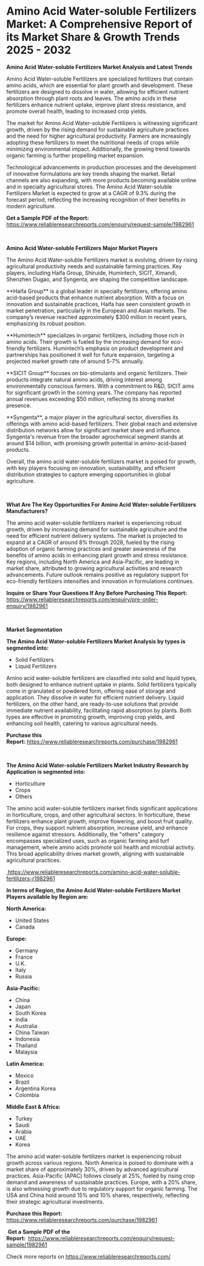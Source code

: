 <p><h1>Amino Acid Water-soluble Fertilizers Market: A Comprehensive Report of its Market Share & Growth Trends 2025 - 2032</h1></p><p><strong>Amino Acid Water-soluble Fertilizers Market Analysis and Latest Trends</strong></p>
<p><p>Amino Acid Water-soluble Fertilizers are specialized fertilizers that contain amino acids, which are essential for plant growth and development. These fertilizers are designed to dissolve in water, allowing for efficient nutrient absorption through plant roots and leaves. The amino acids in these fertilizers enhance nutrient uptake, improve plant stress resistance, and promote overall health, leading to increased crop yields.</p><p>The market for Amino Acid Water-soluble Fertilizers is witnessing significant growth, driven by the rising demand for sustainable agriculture practices and the need for higher agricultural productivity. Farmers are increasingly adopting these fertilizers to meet the nutritional needs of crops while minimizing environmental impact. Additionally, the growing trend towards organic farming is further propelling market expansion.</p><p>Technological advancements in production processes and the development of innovative formulations are key trends shaping the market. Retail channels are also expanding, with more products becoming available online and in specialty agricultural stores. The Amino Acid Water-soluble Fertilizers Market is expected to grow at a CAGR of 9.3% during the forecast period, reflecting the increasing recognition of their benefits in modern agriculture.</p></p>
<p><strong>Get a Sample PDF of the Report:&nbsp;</strong> <a href="https://www.reliableresearchreports.com/enquiry/request-sample/1982961?utm_campaign=3022&utm_medium=2&utm_source=Github&utm_content=ia&utm_term=30032025&utm_id=amino-acid-water-soluble-fertilizers">https://www.reliableresearchreports.com/enquiry/request-sample/1982961</a></p>
<p>&nbsp;</p>
<p><strong>Amino Acid Water-soluble Fertilizers Major Market Players</strong></p>
<p><p>The Amino Acid Water-soluble Fertilizers market is evolving, driven by rising agricultural productivity needs and sustainable farming practices. Key players, including Haifa Group, Shiruide, Humintech, SICIT, Ximandi, Shenzhen Dugao, and Syngenta, are shaping the competitive landscape.</p><p>**Haifa Group** is a global leader in specialty fertilizers, offering amino acid-based products that enhance nutrient absorption. With a focus on innovation and sustainable practices, Haifa has seen consistent growth in market penetration, particularly in the European and Asian markets. The company’s revenue reached approximately $300 million in recent years, emphasizing its robust position.</p><p>**Humintech** specializes in organic fertilizers, including those rich in amino acids. Their growth is fueled by the increasing demand for eco-friendly fertilizers. Humintech’s emphasis on product development and partnerships has positioned it well for future expansion, targeting a projected market growth rate of around 5-7% annually.</p><p>**SICIT Group** focuses on bio-stimulants and organic fertilizers. Their products integrate natural amino acids, driving interest among environmentally conscious farmers. With a commitment to R&D, SICIT aims for significant growth in the coming years. The company has reported annual revenues exceeding $50 million, reflecting its strong market presence.</p><p>**Syngenta**, a major player in the agricultural sector, diversifies its offerings with amino acid-based fertilizers. Their global reach and extensive distribution networks allow for significant market share and influence. Syngenta's revenue from the broader agrochemical segment stands at around $14 billion, with promising growth potential in amino-acid-based products.</p><p>Overall, the amino acid water-soluble fertilizers market is poised for growth, with key players focusing on innovation, sustainability, and efficient distribution strategies to capture emerging opportunities in global agriculture.</p></p>
<p>&nbsp;</p>
<p><strong>What Are The Key Opportunities For Amino Acid Water-soluble Fertilizers Manufacturers?</strong></p>
<p><p>The amino acid water-soluble fertilizers market is experiencing robust growth, driven by increasing demand for sustainable agriculture and the need for efficient nutrient delivery systems. The market is projected to expand at a CAGR of around 8% through 2028, fueled by the rising adoption of organic farming practices and greater awareness of the benefits of amino acids in enhancing plant growth and stress resistance. Key regions, including North America and Asia-Pacific, are leading in market share, attributed to growing agricultural activities and research advancements. Future outlook remains positive as regulatory support for eco-friendly fertilizers intensifies and innovation in formulations continues.</p></p>
<p><strong>Inquire or Share Your Questions If Any Before Purchasing This Report:</strong> <a href="https://www.reliableresearchreports.com/enquiry/pre-order-enquiry/1982961?utm_campaign=3022&utm_medium=2&utm_source=Github&utm_content=ia&utm_term=30032025&utm_id=amino-acid-water-soluble-fertilizers">https://www.reliableresearchreports.com/enquiry/pre-order-enquiry/1982961</a></p>
<p>&nbsp;</p>
<p><strong>Market Segmentation</strong></p>
<p><strong>The Amino Acid Water-soluble Fertilizers Market Analysis by types is segmented into:</strong></p>
<p><ul><li>Solid Fertilizers</li><li>Liquid Fertilizers</li></ul></p>
<p><p>Amino acid water-soluble fertilizers are classified into solid and liquid types, both designed to enhance nutrient uptake in plants. Solid fertilizers typically come in granulated or powdered form, offering ease of storage and application. They dissolve in water for efficient nutrient delivery. Liquid fertilizers, on the other hand, are ready-to-use solutions that provide immediate nutrient availability, facilitating rapid absorption by plants. Both types are effective in promoting growth, improving crop yields, and enhancing soil health, catering to various agricultural needs.</p></p>
<p><strong>Purchase this Report:&nbsp;</strong><a href="https://www.reliableresearchreports.com/purchase/1982961?utm_campaign=3022&utm_medium=2&utm_source=Github&utm_content=ia&utm_term=30032025&utm_id=amino-acid-water-soluble-fertilizers">https://www.reliableresearchreports.com/purchase/1982961</a></p>
<p>&nbsp;</p>
<p><strong>The Amino Acid Water-soluble Fertilizers Market Industry Research by Application is segmented into:</strong></p>
<p><ul><li>Horticulture</li><li>Crops</li><li>Others</li></ul></p>
<p><p>The amino acid water-soluble fertilizers market finds significant applications in horticulture, crops, and other agricultural sectors. In horticulture, these fertilizers enhance plant growth, improve flowering, and boost fruit quality. For crops, they support nutrient absorption, increase yield, and enhance resilience against stressors. Additionally, the "others" category encompasses specialized uses, such as organic farming and turf management, where amino acids promote soil health and microbial activity. This broad applicability drives market growth, aligning with sustainable agricultural practices.</p></p>
<p><a href="https://www.reliableresearchreports.com/amino-acid-water-soluble-fertilizers-r1982961?utm_campaign=3022&utm_medium=2&utm_source=Github&utm_content=ia&utm_term=30032025&utm_id=amino-acid-water-soluble-fertilizers">&nbsp;https://www.reliableresearchreports.com/amino-acid-water-soluble-fertilizers-r1982961</a></p>
<p><strong>In terms of Region, the Amino Acid Water-soluble Fertilizers Market Players available by Region are:</strong></p>
<p>
    <p> <strong> North America: </strong>
        <ul>
            <li>United States</li>
            <li>Canada</li>
        </ul>
        </p> 
    <p> <strong> Europe: </strong>
        <ul>
            <li>Germany</li>
            <li>France</li>
            <li>U.K.</li>
            <li>Italy</li>
            <li>Russia</li>
        </ul>
        </p> 
    <p> <strong> Asia-Pacific: </strong>
        <ul>
            <li>China</li>
            <li>Japan</li>
            <li>South Korea</li>
            <li>India</li>
            <li>Australia</li>
            <li>China Taiwan</li>
            <li>Indonesia</li>
            <li>Thailand</li>
            <li>Malaysia</li>
        </ul>
        </p> 
    <p> <strong> Latin America: </strong>
        <ul>
            <li>Mexico</li>
            <li>Brazil</li>
            <li>Argentina Korea</li>
            <li>Colombia</li>
        </ul>
        </p> 
    <p> <strong> Middle East & Africa: </strong>
        <ul>
            <li>Turkey</li>
            <li>Saudi</li>
            <li>Arabia</li>
            <li>UAE</li>
            <li>Korea</li>
        </ul>
    </p>
    </p>
<p><p>The amino acid water-soluble fertilizers market is experiencing robust growth across various regions. North America is poised to dominate with a market share of approximately 30%, driven by advanced agricultural practices. Asia-Pacific (APAC) follows closely at 25%, fueled by rising crop demand and awareness of sustainable practices. Europe, with a 20% share, is also witnessing growth due to regulatory support for organic farming. The USA and China hold around 15% and 10% shares, respectively, reflecting their strategic agricultural investments.</p></p>
<p><strong>Purchase this Report: </strong><a href="https://www.reliableresearchreports.com/purchase/1982961?utm_campaign=3022&utm_medium=2&utm_source=Github&utm_content=ia&utm_term=30032025&utm_id=amino-acid-water-soluble-fertilizers">https://www.reliableresearchreports.com/purchase/1982961</a></p>
<p>&nbsp;<strong>Get a Sample PDF of the Report:&nbsp;&nbsp;</strong><a href="https://www.reliableresearchreports.com/enquiry/request-sample/1982961?utm_campaign=3022&utm_medium=2&utm_source=Github&utm_content=ia&utm_term=30032025&utm_id=amino-acid-water-soluble-fertilizers">https://www.reliableresearchreports.com/enquiry/request-sample/1982961</a></p>
<p><strong></strong></p>
<p>Check more reports on <a href="https://www.reliableresearchreports.com/?utm_campaign=3022&utm_medium=2&utm_source=Github&utm_content=ia&utm_term=30032025&utm_id=amino-acid-water-soluble-fertilizers">https://www.reliableresearchreports.com/</a></p>